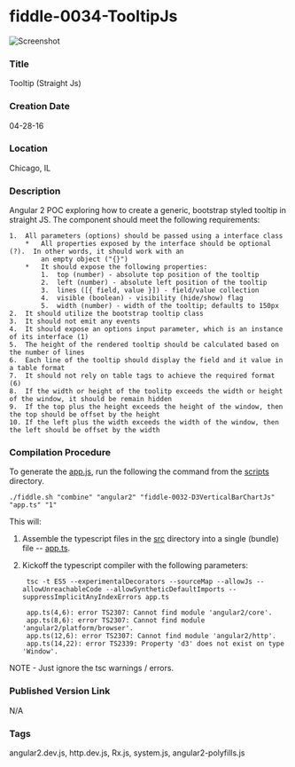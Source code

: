 fiddle-0034-TooltipJs
======

![Screenshot](screenshot.png)


### Title

Tooltip (Straight Js)


### Creation Date

04-28-16


### Location

Chicago, IL


### Description

Angular 2 POC exploring how to create a generic, bootstrap styled tooltip in straight JS.  The component should meet 
the following requirements:

    1.  All parameters (options) should be passed using a interface class
        *   All properties exposed by the interface should be optional (?).  In other words, it should work with an
            an empty object ("{}")
        *   It should expose the following properties:
            1.  top (number) - absolute top position of the tooltip
            2.  left (number) - absolute left position of the tooltip
            3.  lines ([{ field, value }]) - field/value collection
            4.  visible (boolean) - visibility (hide/show) flag
            5.  width (number) - width of the tooltip; defaults to 150px
    2.  It should utilize the bootstrap tooltip class
    3.  It should not emit any events
    4.  It should expose an options input parameter, which is an instance of its interface (1)
    5.  The height of the rendered tooltip should be calculated based on the number of lines
    6.  Each line of the tooltip should display the field and it value in a table format
    7.  It should not rely on table tags to achieve the required format (6)
    8.  If the width or height of the toolitp exceeds the width or height of the window, it should be remain hidden
    9.  If the top plus the height exceeds the height of the window, then the top should be offset by the height
    10. If the left plus the width exceeds the width of the window, then the left should be offset by the width

### Compilation Procedure

To generate the [app.js](app.js), run the following the command from the [scripts](../../../scripts) directory.

    ./fiddle.sh "combine" "angular2" "fiddle-0032-D3VerticalBarChartJs" "app.ts" "1"

This will:

1. Assemble the typescript files in the [src](src) directory into a single (bundle) file -- [app.ts](app.ts).
2. Kickoff the typescript compiler with the following parameters:

        tsc -t ES5 --experimentalDecorators --sourceMap --allowJs --allowUnreachableCode --allowSyntheticDefaultImports --suppressImplicitAnyIndexErrors app.ts

        app.ts(4,6): error TS2307: Cannot find module 'angular2/core'.
        app.ts(8,6): error TS2307: Cannot find module 'angular2/platform/browser'.
        app.ts(12,6): error TS2307: Cannot find module 'angular2/http'.
        app.ts(14,22): error TS2339: Property 'd3' does not exist on type 'Window'.

NOTE - Just ignore the tsc warnings / errors.


### Published Version Link

N/A


### Tags

angular2.dev.js, http.dev.js, Rx.js, system.js, angular2-polyfills.js
